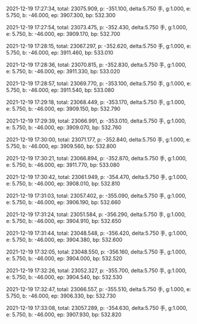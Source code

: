 2021-12-19 17:27:34, total: 23075.909, p: -351.100, delta:5.750 手, g:1.000, e: 5.750, b: -46.000, ep: 3907.300, bp: 532.300

2021-12-19 17:27:54, total: 23073.475, p: -352.430, delta:5.750 手, g:1.000, e: 5.750, b: -46.000, ep: 3909.170, bp: 532.700

2021-12-19 17:28:15, total: 23067.297, p: -352.620, delta:5.750 手, g:1.000, e: 5.750, b: -46.000, ep: 3911.460, bp: 533.010

2021-12-19 17:28:36, total: 23070.815, p: -352.830, delta:5.750 手, g:1.000, e: 5.750, b: -46.000, ep: 3911.330, bp: 533.020

2021-12-19 17:28:57, total: 23069.770, p: -353.100, delta:5.750 手, g:1.000, e: 5.750, b: -46.000, ep: 3911.540, bp: 533.080

2021-12-19 17:29:18, total: 23068.449, p: -353.170, delta:5.750 手, g:1.000, e: 5.750, b: -46.000, ep: 3909.150, bp: 532.790

2021-12-19 17:29:39, total: 23066.991, p: -353.010, delta:5.750 手, g:1.000, e: 5.750, b: -46.000, ep: 3909.070, bp: 532.760

2021-12-19 17:30:00, total: 23071.177, p: -352.840, delta:5.750 手, g:1.000, e: 5.750, b: -46.000, ep: 3909.560, bp: 532.800

2021-12-19 17:30:21, total: 23066.894, p: -352.870, delta:5.750 手, g:1.000, e: 5.750, b: -46.000, ep: 3911.770, bp: 533.080

2021-12-19 17:30:42, total: 23061.949, p: -354.470, delta:5.750 手, g:1.000, e: 5.750, b: -46.000, ep: 3908.010, bp: 532.810

2021-12-19 17:31:03, total: 23057.402, p: -355.090, delta:5.750 手, g:1.000, e: 5.750, b: -46.000, ep: 3906.190, bp: 532.660

2021-12-19 17:31:24, total: 23051.584, p: -356.290, delta:5.750 手, g:1.000, e: 5.750, b: -46.000, ep: 3904.910, bp: 532.650

2021-12-19 17:31:44, total: 23048.548, p: -356.420, delta:5.750 手, g:1.000, e: 5.750, b: -46.000, ep: 3904.380, bp: 532.600

2021-12-19 17:32:05, total: 23048.550, p: -356.160, delta:5.750 手, g:1.000, e: 5.750, b: -46.000, ep: 3904.000, bp: 532.520

2021-12-19 17:32:26, total: 23052.327, p: -355.700, delta:5.750 手, g:1.000, e: 5.750, b: -46.000, ep: 3904.540, bp: 532.530

2021-12-19 17:32:47, total: 23066.557, p: -355.510, delta:5.750 手, g:1.000, e: 5.750, b: -46.000, ep: 3906.330, bp: 532.730

2021-12-19 17:33:08, total: 23057.289, p: -354.630, delta:5.750 手, g:1.000, e: 5.750, b: -46.000, ep: 3907.930, bp: 532.820